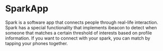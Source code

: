 # SparkApp
Spark is a software app that connects people through real-life interaction. Spark has a special functionality that implements ibeacon to detect when someone that matches a certain threshold of interests based on profile information. If you want to connect with your spark, you can match by tapping your phones together.
